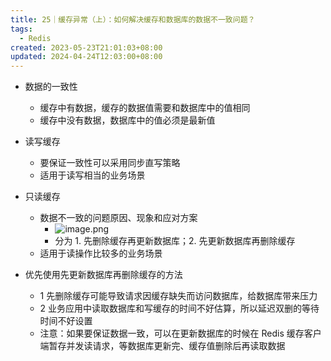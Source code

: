 ```yaml
---
title: 25｜缓存异常（上）：如何解决缓存和数据库的数据不一致问题？
tags:
  - Redis
created: 2023-05-23T21:01:03+08:00
updated: 2024-04-24T12:03:00+08:00
---
```


- 数据的一致性
  - 缓存中有数据，缓存的数据值需要和数据库中的值相同
  - 缓存中没有数据，数据库中的值必须是最新值

- 读写缓存
  - 要保证一致性可以采用同步直写策略
  - 适用于读写相当的业务场景
- 只读缓存
  - 数据不一致的问题原因、现象和应对方案
    - ![image.png](https://cdn.jsdelivr.net/gh/11ze/static/images/redis-25-1.png)
    - 分为 1. 先删除缓存再更新数据库；2. 先更新数据库再删除缓存
  - 适用于读操作比较多的业务场景

- 优先使用先更新数据库再删除缓存的方法
  - 1 先删除缓存可能导致请求因缓存缺失而访问数据库，给数据库带来压力
  - 2 业务应用中读取数据库和写缓存的时间不好估算，所以延迟双删的等待时间不好设置
  - 注意：如果要保证数据一致，可以在更新数据库的时候在 Redis 缓存客户端暂存并发读请求，等数据库更新完、缓存值删除后再读取数据
